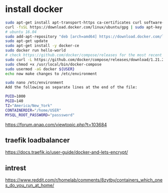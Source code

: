 # install docker

```bash
sudo apt-get install apt-transport-https ca-certificates curl software-properties-common
curl -fsSL https://download.docker.com/linux/ubuntu/gpg | sudo apt-key add -
# ubuntu 16.04
sudo add-apt-repository "deb [arch=amd64] https://download.docker.com/linux/ubuntu $(lsb_release -cs) stable"
sudo apt-get update
sudo apt-get install -y docker-ce
sudo docker run hello-world
# check https://github.com/docker/compose/releases for the most recent release
sudo curl -L https://github.com/docker/compose/releases/download/1.21.2/docker-compose-`uname -s`-`uname -m` -o /usr/local/bin/docker-compose
sudo chmod +x /usr/local/bin/docker-compose
sudo usermod -aG docker ${USER}
echo now make changes to /etc/environment
```

```bash
sudo nano /etc/environment
Add the following as separate lines at the end of the file:

PUID=1000
PGID=140
TZ="America/New_York"
CONTAINERDIR="/home/USER"
MYSQL_ROOT_PASSWORD="passsword"
```


https://forum.qnap.com/viewtopic.php?t=103684

## traefik loadbalancer
https://docs.traefik.io/user-guide/docker-and-lets-encrypt/

## intrest
https://www.reddit.com/r/homelab/comments/8zytby/containers_which_ones_do_you_run_at_home/
